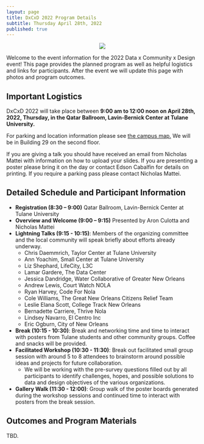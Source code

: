 ```yaml
---
layout: page
title: DxCxD 2022 Program Details
subtitle: Thursday April 28th, 2022
published: true
---
```

<p style="text-align:center;"><img src="{{ 'img/dxcxd_logo.png' | relative_url }}"/></p>

Welcome to the event information for the 2022 Data x Community x Design event! This page provides the planned program as well as helpful logistics and links for participants. After the event we will update this page with photos and program outcomes.

## Important Logistics

DxCxD 2022 will take place between **9:00 am to 12:00 noon on April 28th, 2022, Thursday, in the Qatar Ballroom, Lavin-Bernick Center at Tulane University.**

For parking and location information please see [the campus map.](https://campusservices.tulane.edu/sites/campusservices.tulane.edu/files/TU%20Parking%20Map%202021-22.pdf) We will be in Building 29 on the second floor.

If you are giving a talk you should have received an email from Nicholas Mattei with information on how to upload your slides. If you are presenting a poster please bring it on the day or contact Edson Cabalfin for details on printing. If you require a parking pass please contact Nicholas Mattei.

## Detailed Schedule and Participant Information

* **Registration (8:30 – 9:00)** Qatar Ballroom, Lavin-Bernick Center at Tulane University
* **Overview and Welcome (9:00 – 9:15)** Presented by Aron Culotta and Nicholas Mattei
* **Lightning Talks (9:15 - 10:15)**: Members of the organizing committee and the local community will speak briefly about efforts already underway.
  * Chris Daemmrich, Taylor Center at Tulane University
  * Ann Yoachim, Small Center at Tulane University
  * Liz Shephard, LifeCity, L3C
  * Lamar Gardere, The Data Center
  * Jessica Dandridge, Water Collaborative of Greater New Orleans
  * Andrew Lewis, Court Watch NOLA
  * Ryan Harvey, Code For Nola
  * Cole Williams, The Great New Orleans Citizens Relief Team
  * Leslie Elana Scott, College Track New Orleans
  * Bernadette Carriere, Thrive Nola
  * Lindsey Navarro, El Centro Inc
  * Eric Ogburn, City of New Orleans
* **Break (10:15 - 10:30)**: Break and networking time and time to interact with posters from Tulane students and other community groups. Coffee and snacks will be provided.
* **Facilitated Workshop (10:30 - 11:30)**: Break out facilitated small group session with around 5 to 8 attendees to brainstorm around possible ideas and projects for future collaboration.
  * We will be working with the pre-survey questions filled out by all participants to identify challenges, hopes, and possible solutions to data and design objectives of the various organizations.
* **Gallery Walk (11:30 - 12:00)**: Group walk of the poster boards generated during the workshop sessions and continued time to interact with posters from the break session.

## Outcomes and Program Materials

TBD.